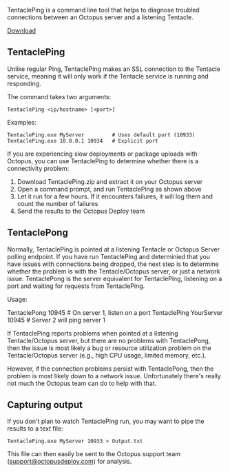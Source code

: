 TentaclePing is a command line tool that helps to diagnose troubled connections between an Octopus server and a listening Tentacle. 

[Download](https://github.com/OctopusDeploy/TentaclePing/releases)

## TentaclePing

Unlike regular Ping, TentaclePing makes an SSL connection to the Tentacle service, meaning it will only work if the Tentacle service is running and responding. 

The command takes two arguments:

    TentaclePing <ip/hostname> [<port>]
    
Examples:

    TentaclePing.exe MyServer         # Uses default port (10933)
    TentaclePing.exe 10.0.0.1 10934   # Explicit port

If you are experiencing slow deployments or package uploads with Octopus, you can use TentaclePing to determine whether there is a connectivity problem:

1. Download TentaclePing.zip and extract it on your Octopus server
2. Open a command prompt, and run TentaclePing as shown above
3. Let it run for a few hours. If it encounters failures, it will log them and count the number of failures
4. Send the results to the Octopus Deploy team

## TentaclePong

Normally, TentaclePing is pointed at a listening Tentacle or Octopus Server polling endpoint. If you have run TentaclePing and determinied that you have issues with connections being dropped, the next step is to determine whether the problem is with the Tentacle/Octopus server, or just a network issue. TentaclePong is the server equivalent for TentaclePing, listening on a port and waiting for requests from TentaclePing. 

Usage:

   TentaclePong 10945              # On server 1, listen on a port
   TentaclePing YourServer 10945   # Server 2 will ping server 1

If TentaclePing reports problems when pointed at a listening Tentacle/Octopus server, but there are no problems with TentaclePong, then the issue is most likely a bug or resource utilization problem on the Tentacle/Octopus server (e.g., high CPU usage, limited memory, etc.). 

However, if the connection problems persist with TentaclePong, then the problem is most likely down to a network issue. Unfortunately there's really not much the Octopus team can do to help with that. 

## Capturing output

If you don't plan to watch TentaclePing run, you may want to pipe the results to a text file:

    TentaclePing.exe MyServer 10933 > Output.txt
    
This file can then easily be sent to the Octopus support team (support@octopusdeploy.com) for analysis.

